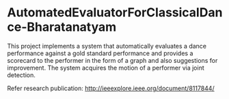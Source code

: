 # AutomatedEvaluatorForClassicalDance-Bharatanatyam
This project implements a system that automatically evaluates a dance performance against a gold standard performance and provides a scorecard to the performer in the form of a graph and also suggestions for improvement. The system acquires the motion of a performer via joint detection.

Refer research publication: http://ieeexplore.ieee.org/document/8117844/
